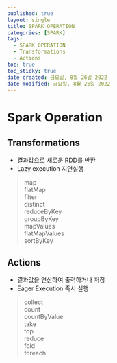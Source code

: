 ```yaml
---
published: true
layout: single
title: SPARK OPERATION
categories: [SPARK]
tags:
  - SPARK OPERATION
  - Transformations
  - Actions
toc: true
toc_sticky: true
date created: 금요일, 8월 26일 2022
date modified: 금요일, 8월 26일 2022
---
```


# Spark Operation

## Transformations
- 결과값으로 새로운 RDD를 반환
- Lazy execution 지연실행
> map  
> flatMap  
> filter  
> distinct  
> reduceByKey  
> groupByKey  
> mapValues  
> flatMapValues  
> sortByKey
>

## Actions
- 결과값을 연산하여 출력하거나 저장
- Eager Execution 즉시 실행
> collect  
> count  
> countByValue  
> take  
> top  
> reduce  
> fold  
> foreach
